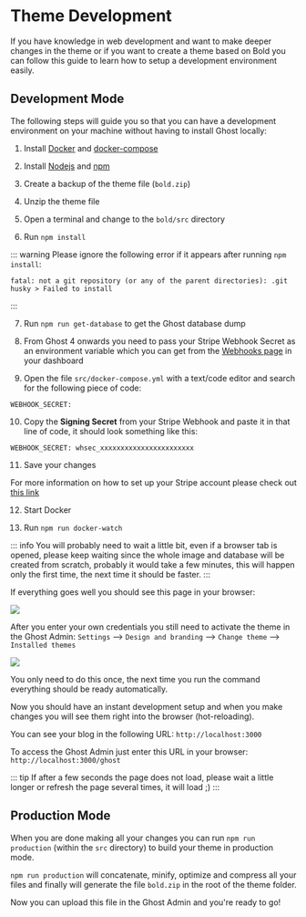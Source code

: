 # Theme Development

If you have knowledge in web development and want to make deeper changes in the theme or if you want to create a theme based on Bold you can follow this guide to learn how to setup a development environment easily.

## Development Mode

The following steps will guide you so that you can have a development environment on your machine without having to install Ghost locally:

1. Install [Docker](https://docs.docker.com/get-docker/) and [docker-compose](https://docs.docker.com/compose/install/)

2. Install [Nodejs](https://nodejs.org/en/download/) and [npm](https://www.npmjs.com/get-npm)

3. Create a backup of the theme file (`bold.zip`)

4. Unzip the theme file

5. Open a terminal and change to the `bold/src` directory

6. Run `npm install`

::: warning
Please ignore the following error if it appears after running `npm install`:
```
fatal: not a git repository (or any of the parent directories): .git
husky > Failed to install
```
:::

7. Run `npm run get-database` to get the Ghost database dump

8. From Ghost 4 onwards you need to pass your Stripe Webhook Secret as an environment variable which you can get from the [Webhooks page](https://dashboard.stripe.com/webhooks) in your dashboard

9. Open the file `src/docker-compose.yml` with a text/code editor and search for the following piece of code:

```
WEBHOOK_SECRET:
```

10. Copy the **Signing Secret** from your Stripe Webhook and paste it in that line of code, it should look something like this:

```
WEBHOOK_SECRET: whsec_xxxxxxxxxxxxxxxxxxxxxxx
```

11. Save your changes

For more information on how to set up your Stripe account please check out [this link](https://ghost.org/help/setup-members/)

12. Start Docker

13. Run `npm run docker-watch`

::: info
You will probably need to wait a little bit, even if a browser tab is opened, please keep waiting since the whole image and database will be created from scratch, probably it would take a few minutes, this will happen only the first time, the next time it should be faster.
:::

If everything goes well you should see this page in your browser:

![](https://user-images.githubusercontent.com/1477503/185713373-bd05eb67-cb19-4f8d-b65b-877aab3471f5.png)

After you enter your own credentials you still need to activate the theme in the Ghost Admin: `Settings` --> `Design and branding` --> `Change theme` --> `Installed themes`

![](https://res.cloudinary.com/edev/image/upload/v1708186120/bold/CleanShot_2024-02-17_at_17.06.29.jpg)

You only need to do this once, the next time you run the command everything should be ready automatically.

Now you should have an instant development setup and when you make changes you will see them right into the browser (hot-reloading).

You can see your blog in the following URL: `http://localhost:3000`

To access the Ghost Admin just enter this URL in your browser: `http://localhost:3000/ghost`

::: tip
If after a few seconds the page does not load, please wait a little longer or refresh the page several times, it will load ;)
:::

## Production Mode

When you are done making all your changes you can run `npm run production` (within the `src` directory) to build your theme in production mode.

`npm run production` will concatenate, minify, optimize and compress all your files and finally will generate the file `bold.zip` in the root of the theme folder.

Now you can upload this file in the Ghost Admin and you're ready to go!

